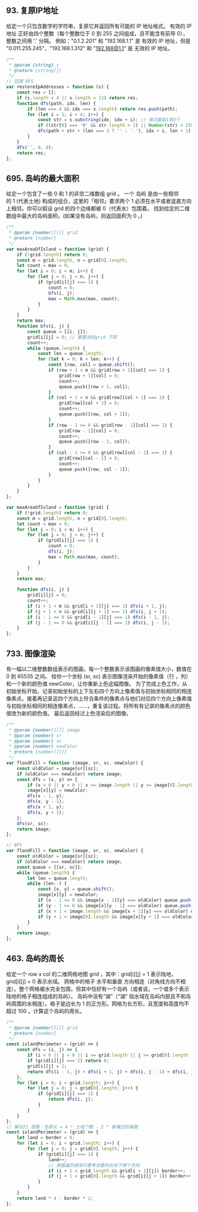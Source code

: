 ## 93. 复原IP地址
给定一个只包含数字的字符串，复原它并返回所有可能的 IP 地址格式。
有效的 IP 地址 正好由四个整数（每个整数位于 0 到 255 之间组成，且不能含有前导 0），整数之间用 '.' 分隔。
例如："0.1.2.201" 和 "192.168.1.1" 是 有效的 IP 地址，但是 "0.011.255.245"、"192.168.1.312" 和 "192.168@1.1" 是 无效的 IP 地址。

```js
/**
 * @param {string} s
 * @return {string[]}
 */
// 回溯 DFS
var restoreIpAddresses = function (s) {
    const res = [];
    if (s.length < 4 || s.length > 12) return res;
    function dfs(path, idx, len) {
        if (len === 4 && idx === s.length) return res.push(path);
        for (let i = 1; i < 4; i++) {
            const str = s.substring(idx, idx + i); // 每次截取1到3个
            if ((str[0] === '0' && str.length > 1) || Number(str) > 255 || len === 4) return;
            dfs(path + str + (len === 3 ? '' : '.'), idx + i, len + 1);
        }
    }
    dfs('', 0, 0);
    return res;
};
```

## 695. 岛屿的最大面积
给定一个包含了一些 0 和 1 的非空二维数组 grid 。
一个 岛屿 是由一些相邻的 1 (代表土地) 构成的组合，这里的「相邻」要求两个 1 必须在水平或者竖直方向上相邻。你可以假设 grid 的四个边缘都被 0（代表水）包围着。
找到给定的二维数组中最大的岛屿面积。(如果没有岛屿，则返回面积为 0 。)

```js
/**
 * @param {number[][]} grid
 * @return {number}
 */
var maxAreaOfIsland = function (grid) {
    if (!grid.length) return 0;
    const m = grid.length, n = grid[0].length;
    let count = max = 0;
    for (let i = 0; i < m; i++) {
        for (let j = 0; j < n; j++) {
            if (grid[i][j] === 1) {
                count = 0;
                bfs(i, j);
                max = Math.max(max, count);
            }
        }
    }
    return max;
    function bfs(i, j) {
        const queue = [[i, j]];
        grid[i][j] = 0; // 重置当前grid 下同
        count++;
        while (queue.length) {
            const len = queue.length;
            for (let k = 0; k < len; k++) {
                const [row, col] = queue.shift();
                if (row + 1 < m && grid[row + 1][col] === 1) {
                    grid[row + 1][col] = 0;
                    count++;
                    queue.push([row + 1, col]);
                }
                if (col + 1 < n && grid[row][col + 1] === 1) {
                    grid[row][col + 1] = 0;
                    count++;
                    queue.push([row, col + 1]);
                }
                if (row - 1 >= 0 && grid[row - 1][col] === 1) {
                    grid[row - 1][col] = 0;
                    count++;
                    queue.push([row - 1, col]);
                }
                if (col - 1 >= 0 && grid[row][col - 1] === 1) {
                    grid[row][col - 1] = 0;
                    count++;
                    queue.push([row, col - 1]);
                }
            }
        }
    }
};

var maxAreaOfIsland = function (grid) {
    if (!grid.length) return 0;
    const m = grid.length, n = grid[0].length;
    let count = max = 0;
    for (let i = 0; i < m; i++) {
        for (let j = 0; j < n; j++) {
            if (grid[i][j] === 1) {
                count = 0;
                dfs(i, j);
                max = Math.max(max, count);
            }
        }
    }
    return max;

    function dfs(i, j) {
        grid[i][j] = 0;
        count++;
        if (i + 1 < m && grid[i + 1][j] === 1) dfs(i + 1, j);
        if (j + 1 < n && grid[i][j + 1] === 1) dfs(i, j + 1);
        if (i - 1 >= 0 && grid[i - 1][j] === 1) dfs(i - 1, j);
        if (j - 1 >= 0 && grid[i][j - 1] === 1) dfs(i, j - 1);
    }
};
```

## 733. 图像渲染
有一幅以二维整数数组表示的图画，每一个整数表示该图画的像素值大小，数值在 0 到 65535 之间。
给你一个坐标 (sr, sc) 表示图像渲染开始的像素值（行 ，列）和一个新的颜色值 newColor，让你重新上色这幅图像。
为了完成上色工作，从初始坐标开始，记录初始坐标的上下左右四个方向上像素值与初始坐标相同的相连像素点，接着再记录这四个方向上符合条件的像素点与他们对应四个方向上像素值与初始坐标相同的相连像素点，……，重复该过程。将所有有记录的像素点的颜色值改为新的颜色值。
最后返回经过上色渲染后的图像。

```js
/**
 * @param {number[][]} image
 * @param {number} sr
 * @param {number} sc
 * @param {number} newColor
 * @return {number[][]}
 */
var floodFill = function (image, sr, sc, newColor) {
    const oldColor = image[sr][sc];
    if (oldColor === newColor) return image;
    const dfs = (x, y) => {
        if (x < 0 || y < 0 || x >= image.length || y >= image[0].length || image[x][y] !== oldColor) return;
        image[x][y] = newColor;
        dfs(x - 1, y);
        dfs(x, y - 1);
        dfs(x + 1, y);
        dfs(x, y + 1);
    };
    dfs(sr, sc);
    return image;
};

// BFS
var floodFill = function (image, sr, sc, newColor) {
    const oldColor = image[sr][sc];
    if (oldColor === newColor) return image;
    const queue = [[sr, sc]];
    while (queue.length) {
        let len = queue.length;
        while (len--) {
            const [x, y] = queue.shift();
            image[x][y] = newColor;
            if (x - 1 >= 0 && image[x - 1][y] === oldColor) queue.push([x - 1, y]); 
            if (y - 1 >= 0 && image[x][y - 1] === oldColor) queue.push([x, y - 1]);
            if (x + 1 < image.length && image[x + 1][y] === oldColor) queue.push([x + 1, y]); 
            if (y + 1 < image[0].length && image[x][y + 1] === oldColor) queue.push([x, y + 1]);
        }
    }
    return image;
};
```

## 463. 岛屿的周长
给定一个 row x col 的二维网格地图 grid ，其中：grid[i][j] = 1 表示陆地， grid[i][j] = 0 表示水域。
网格中的格子 水平和垂直 方向相连（对角线方向不相连）。整个网格被水完全包围，但其中恰好有一个岛屿（或者说，一个或多个表示陆地的格子相连组成的岛屿）。
岛屿中没有“湖”（“湖” 指水域在岛屿内部且不和岛屿周围的水相连）。格子是边长为 1 的正方形。网格为长方形，且宽度和高度均不超过 100 。计算这个岛屿的周长。

```js
/**
 * @param {number[][]} grid
 * @return {number}
 */
const islandPerimeter = (grid) => {
    const dfs = (i, j) => {
        if (i < 0 || j < 0 || i >= grid.length || j >= grid[0].length || grid[i][j] === 0) return 1;
        if (grid[i][j] === 2) return 0;
        grid[i][j] = 2;
        return dfs(i - 1, j) + dfs(i + 1, j) + dfs(i, j - 1) + dfs(i, j + 1);
    };
    for (let i = 0; i < grid.length; i++) {
        for (let j = 0; j < grid[0].length; j++) {
            if (grid[i][j] === 1) {
                return dfs(i, j);
            }
        }
    }
};
// 解法II 思路：总周长 = 4 * 土地个数 - 2 * 接壤边的条数
const islandPerimeter = (grid) => {
    let land = border = 0;
    for (let i = 0; i < grid.length; i++) {
        for (let j = 0; j < grid[0].length; j++) {
            if (grid[i][j] === 1) {
                land++;
                // 根据遍历顺序只需考虑要向右向下两个方向
                if (i + 1 < grid.length && grid[i + 1][j]) border++;
                if (j + 1 < grid[0].length && grid[i][j + 1]) border++;
            }
        }
    }
    return land * 4 - border * 2;
};
```
